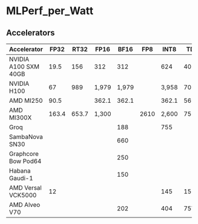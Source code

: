 # MLPerf_per_Watt
## Accelerators
|Accelerator         | FP32 | RT32 | FP16 | BF16 | FP8 | INT8 | TDP  |
|--------------------|------|------|------|------|-----|------|------|
|NVIDIA A100 SXM 40GB| 19.5 |  156 |  312 |  312 |     |  624 | 400W |
|NVIDIA H100         |   67 |  989 | 1,979| 1,979|     | 3,958| 700W |
|AMD MI250           | 90.5 |      | 362.1| 362.1|     | 362.1| 560W |
|AMD MI300X          | 163.4|653.7 | 1,300|      | 2610| 2,600| 750W |
|Groq                |      |      |      |  188 |     |  755 |      |
|SambaNova SN30      |      |      |      |  660 |     |      |      |
|Graphcore Bow Pod64 |      |      |      |  250 |     |      |      |
|Habana Gaudi-1      |      |      |      |  150 |     |      |      |
|AMD Versal VCK5000  |  12  |      |      |      |     |  145 | 150W |
|AMD Alveo V70       |      |      |      |  202 |     |  404 |  75W |
